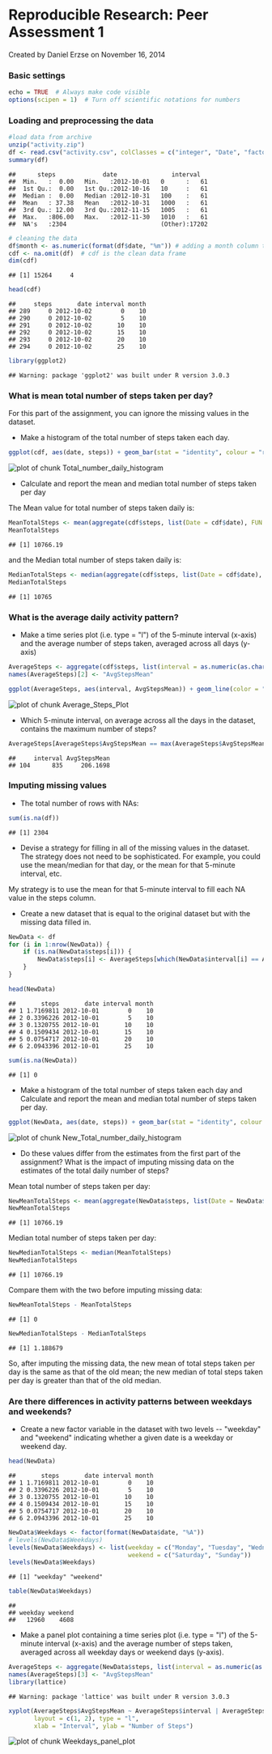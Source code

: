 Reproducible Research: Peer Assessment 1
==========================================
Created by Daniel Erzse on November 16, 2014

### Basic settings

```r
echo = TRUE  # Always make code visible
options(scipen = 1)  # Turn off scientific notations for numbers
```

### Loading and preprocessing the data

```r
#load data from archive
unzip("activity.zip")
df <- read.csv("activity.csv", colClasses = c("integer", "Date", "factor"))
summary(df)
```

```
##      steps             date               interval    
##  Min.   :  0.00   Min.   :2012-10-01   0      :   61  
##  1st Qu.:  0.00   1st Qu.:2012-10-16   10     :   61  
##  Median :  0.00   Median :2012-10-31   100    :   61  
##  Mean   : 37.38   Mean   :2012-10-31   1000   :   61  
##  3rd Qu.: 12.00   3rd Qu.:2012-11-15   1005   :   61  
##  Max.   :806.00   Max.   :2012-11-30   1010   :   61  
##  NA's   :2304                          (Other):17202
```


```r
# cleaning the data
df$month <- as.numeric(format(df$date, "%m")) # adding a month column to the table
cdf <- na.omit(df)	# cdf is the clean data frame
dim(cdf)
```

```
## [1] 15264     4
```

```r
head(cdf)
```

```
##     steps       date interval month
## 289     0 2012-10-02        0    10
## 290     0 2012-10-02        5    10
## 291     0 2012-10-02       10    10
## 292     0 2012-10-02       15    10
## 293     0 2012-10-02       20    10
## 294     0 2012-10-02       25    10
```

```r
library(ggplot2)
```

```
## Warning: package 'ggplot2' was built under R version 3.0.3
```


### What is mean total number of steps taken per day?
For this part of the assignment, you can ignore the missing values in the dataset.

* Make a histogram of the total number of steps taken each day.

```r
ggplot(cdf, aes(date, steps)) + geom_bar(stat = "identity", colour = "red", fill = "red", width = 0.6) + facet_grid(. ~ month, scales = "free") + labs(title = "Daily Total Number of Steps Taken", x = "Date", y = "Number of Steps") 
```

![plot of chunk Total_number_daily_histogram](figure/Total_number_daily_histogram-1.png) 

* Calculate and report the mean and median total number of steps taken per day

The Mean value for total number of steps taken daily is:

```r
MeanTotalSteps <- mean(aggregate(cdf$steps, list(Date = cdf$date), FUN = sum)$x)
MeanTotalSteps
```

```
## [1] 10766.19
```
and the Median total number of steps taken daily is:

```r
MedianTotalSteps <- median(aggregate(cdf$steps, list(Date = cdf$date), FUN = sum)$x)
MedianTotalSteps
```

```
## [1] 10765
```

### What is the average daily activity pattern?
* Make a time series plot (i.e. type = "l") of the 5-minute interval (x-axis) and the average number of steps taken, averaged across all days (y-axis)


```r
AverageSteps <- aggregate(cdf$steps, list(interval = as.numeric(as.character(cdf$interval))), FUN = mean)
names(AverageSteps)[2] <- "AvgStepsMean"

ggplot(AverageSteps, aes(interval, AvgStepsMean)) + geom_line(color = "red") + labs(title = "5-minute Interval Time Series Plot", x = "Intervals (5-minute)", y = "Average Number of Steps")
```

![plot of chunk Average_Steps_Plot](figure/Average_Steps_Plot-1.png) 

* Which 5-minute interval, on average across all the days in the dataset, contains the maximum number of steps?

```r
AverageSteps[AverageSteps$AvgStepsMean == max(AverageSteps$AvgStepsMean), ]
```

```
##     interval AvgStepsMean
## 104      835     206.1698
```

### Imputing missing values
* The total number of rows with NAs:


```r
sum(is.na(df))
```

```
## [1] 2304
```

* Devise a strategy for filling in all of the missing values in the dataset. The strategy does not need to be sophisticated. For example, you could use the mean/median for that day, or the mean for that 5-minute interval, etc.

My strategy is to use the mean for that 5-minute interval to fill each NA value in the steps column.

* Create a new dataset that is equal to the original dataset but with the missing data filled in.


```r
NewData <- df 
for (i in 1:nrow(NewData)) {
    if (is.na(NewData$steps[i])) {
        NewData$steps[i] <- AverageSteps[which(NewData$interval[i] == AverageSteps$interval), ]$AvgStepsMean
    }
}

head(NewData)
```

```
##       steps       date interval month
## 1 1.7169811 2012-10-01        0    10
## 2 0.3396226 2012-10-01        5    10
## 3 0.1320755 2012-10-01       10    10
## 4 0.1509434 2012-10-01       15    10
## 5 0.0754717 2012-10-01       20    10
## 6 2.0943396 2012-10-01       25    10
```

```r
sum(is.na(NewData))
```

```
## [1] 0
```

* Make a histogram of the total number of steps taken each day and Calculate and report the mean and median total number of steps taken per day. 


```r
ggplot(NewData, aes(date, steps)) + geom_bar(stat = "identity", colour = "red", fill = "red", width = 0.6) + facet_grid(. ~ month, scales = "free") + labs(title = "Daily Total Number of Steps Taken (no missing data)", x = "Date", y = "Number of Steps")
```

![plot of chunk New_Total_number_daily_histogram](figure/New_Total_number_daily_histogram-1.png) 

* Do these values differ from the estimates from the first part of the assignment? What is the impact of imputing missing data on the estimates of the total daily number of steps?

Mean total number of steps taken per day:

```r
NewMeanTotalSteps <- mean(aggregate(NewData$steps, list(Date = NewData$date), FUN = sum)$x)
NewMeanTotalSteps
```

```
## [1] 10766.19
```
Median total number of steps taken per day:

```r
NewMedianTotalSteps <- median(MeanTotalSteps)
NewMedianTotalSteps
```

```
## [1] 10766.19
```
Compare them with the two before imputing missing data:

```r
NewMeanTotalSteps - MeanTotalSteps
```

```
## [1] 0
```

```r
NewMedianTotalSteps - MedianTotalSteps
```

```
## [1] 1.188679
```
So, after imputing the missing data, the new mean of total steps taken per day is the same as that of the old mean; the new median of total steps taken per day is greater than that of the old median.

### Are there differences in activity patterns between weekdays and weekends?

* Create a new factor variable in the dataset with two levels -- "weekday" and "weekend" indicating whether a given date is a weekday or weekend day.


```r
head(NewData)
```

```
##       steps       date interval month
## 1 1.7169811 2012-10-01        0    10
## 2 0.3396226 2012-10-01        5    10
## 3 0.1320755 2012-10-01       10    10
## 4 0.1509434 2012-10-01       15    10
## 5 0.0754717 2012-10-01       20    10
## 6 2.0943396 2012-10-01       25    10
```

```r
NewData$Weekdays <- factor(format(NewData$date, "%A"))
# levels(NewData$Weekdays)
levels(NewData$Weekdays) <- list(weekday = c("Monday", "Tuesday", "Wednesday", "Thursday", "Friday"),
                                 weekend = c("Saturday", "Sunday"))
levels(NewData$Weekdays)
```

```
## [1] "weekday" "weekend"
```

```r
table(NewData$Weekdays)
```

```
## 
## weekday weekend 
##   12960    4608
```

* Make a panel plot containing a time series plot (i.e. type = "l") of the 5-minute interval (x-axis) and the average number of steps taken, averaged across all weekday days or weekend days (y-axis).


```r
AverageSteps <- aggregate(NewData$steps, list(interval = as.numeric(as.character(NewData$interval)), Weekdays = NewData$Weekdays), FUN = mean)
names(AverageSteps)[3] <- "AvgStepsMean"
library(lattice)
```

```
## Warning: package 'lattice' was built under R version 3.0.3
```

```r
xyplot(AverageSteps$AvgStepsMean ~ AverageSteps$interval | AverageSteps$Weekdays, 
       layout = c(1, 2), type = "l", 
       xlab = "Interval", ylab = "Number of Steps")
```

![plot of chunk Weekdays_panel_plot](figure/Weekdays_panel_plot-1.png) 
